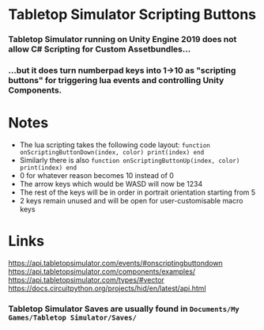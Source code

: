 # Tabletop Simulator Scripting Buttons
### Tabletop Simulator running on Unity Engine 2019 does not allow C# Scripting for Custom Assetbundles...
### ...but it does turn numberpad keys into 1->10 as "scripting buttons" for triggering lua events and controlling Unity Components.

# Notes
* The lua scripting takes the following code layout: `function onScriptingButtonDown(index, color) print(index) end`
* Similarly there is also `function onScriptingButtonUp(index, color) print(index) end`
* 0 for whatever reason becomes 10 instead of 0
* The arrow keys which would be WASD will now be 1234
* The rest of the keys will be in order in portrait orientation starting from 5
* 2 keys remain unused and will be open for user-customisable macro keys

# Links
https://api.tabletopsimulator.com/events/#onscriptingbuttondown
https://api.tabletopsimulator.com/components/examples/
https://api.tabletopsimulator.com/types/#vector
https://docs.circuitpython.org/projects/hid/en/latest/api.html

### Tabletop Simulator Saves are usually found in `Documents/My Games/Tabletop Simulator/Saves/`
